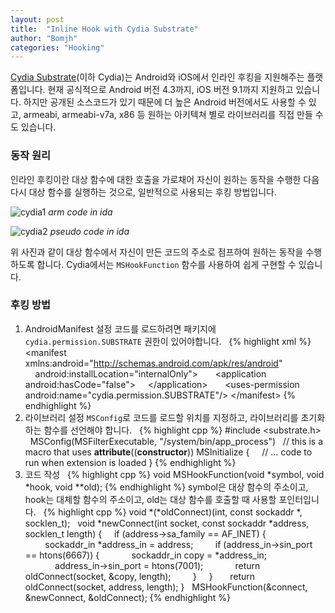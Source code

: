 ```yaml
---
layout: post
title:  "Inline Hook with Cydia Substrate"
author: "Bomjh"
categories: "Hooking"
---
```


[Cydia Substrate](http://www.cydiasubstrate.com/)(이하 Cydia)는 Android와 iOS에서 인라인 후킹을 지원해주는 플랫폼입니다. 현재 공식적으로 Android 버전 4.3까지, iOS 버전 9.1까지 지원하고 있습니다. 하지만 공개된 소스코드가 있기 때문에 더 높은 Android 버전에서도 사용할 수 있고, armeabi, armeabi-v7a, x86 등 원하는 아키텍쳐 별로 라이브러리를 직접 만들 수도 있습니다.

### 동작 원리

인라인 후킹이란 대상 함수에 대한 호출을 가로채어 자신이 원하는 동작을 수행한 다음 다시 대상 함수를 실행하는 것으로, 일반적으로 사용되는 후킹 방법입니다.

![cydia1]("/assets/cydia1.png")
_arm code in ida_

![cydia2]("/assets/cydia2.png")
_pseudo code in ida_

위 사진과 같이 대상 함수에서 자신이 만든 코드의 주소로 점프하여 원하는 동작을 수행하도록 합니다. Cydia에서는 `MSHookFunction` 함수를 사용하여 쉽게 구현할 수 있습니다.

### 후킹 방법

1. AndroidManifest 설정
코드를 로드하려면 패키지에 `cydia.permission.SUBSTRATE` 권한이 있어야합니다.
&nbsp;
{% highlight xml %}
&lt;manifest xmlns:android="http://schemas.android.com/apk/res/android"
&nbsp;&nbsp;&nbsp;&nbsp;android:installLocation="internalOnly"&gt;
&nbsp;
&nbsp;&nbsp;&nbsp;&nbsp;&lt;application android:hasCode="false"&gt;
&nbsp;&nbsp;&nbsp;&nbsp;&lt;/application&gt;
&nbsp;
&nbsp;&nbsp;&nbsp;&nbsp;&lt;uses-permission android:name="cydia.permission.SUBSTRATE"/&gt;
&lt;/manifest&gt;
{% endhighlight %}
&nbsp;
2. 라이브러리 설정
`MSConfig`로 코드를 로드할 위치를 지정하고, 라이브러리를 초기화하는 함수를 선언해야 합니다.
&nbsp;
{% highlight cpp %}
\#include <substrate.h>
&nbsp;
MSConfig(MSFilterExecutable, "/system/bin/app_process")
&nbsp;
// this is a macro that uses __attribute__((__constructor__))
MSInitialize {
&nbsp;&nbsp;&nbsp;&nbsp;// ... code to run when extension is loaded
}
{% endhighlight %}
3. 코드 작성
&nbsp;
{% highlight cpp %}
void MSHookFunction(void \*symbol, void \*hook, void \**old);
{% endhighlight %}
symbol은 대상 함수의 주소이고, hook는 대체할 함수의 주소이고, old는 대상 함수를 호출할 때 사용할 포인터입니다.
&nbsp;
{% highlight cpp %}
void \*(\*oldConnect)(int, const sockaddr \*, socklen_t);
&nbsp;
void \*newConnect(int socket, const sockaddr \*address, socklen_t length) {
&nbsp;&nbsp;&nbsp;&nbsp;if (address->sa_family == AF_INET) {
  &nbsp;&nbsp;&nbsp;&nbsp;&nbsp;&nbsp;&nbsp;&nbsp;sockaddr_in \*address_in = address;
&nbsp;&nbsp;&nbsp;&nbsp;&nbsp;&nbsp;&nbsp;&nbsp;if (address_in->sin_port == htons(6667)) {
&nbsp;&nbsp;&nbsp;&nbsp;&nbsp;&nbsp;&nbsp;&nbsp;&nbsp;&nbsp;&nbsp;&nbsp;sockaddr_in copy = \*address_in;
&nbsp;&nbsp;&nbsp;&nbsp;&nbsp;&nbsp;&nbsp;&nbsp;&nbsp;&nbsp;&nbsp;&nbsp;address_in->sin_port = htons(7001);
&nbsp;&nbsp;&nbsp;&nbsp;&nbsp;&nbsp;&nbsp;&nbsp;&nbsp;&nbsp;&nbsp;&nbsp;return oldConnect(socket, &copy, length);
&nbsp;&nbsp;&nbsp;&nbsp;&nbsp;&nbsp;&nbsp;&nbsp;}
&nbsp;&nbsp;&nbsp;&nbsp;}
&nbsp;
&nbsp;&nbsp;&nbsp;&nbsp;return oldConnect(socket, address, length);
}
&nbsp;
MSHookFunction(&connect, &newConnect, &oldConnect);
{% endhighlight %}

